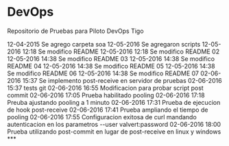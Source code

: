 # DevOps
 Repositorio de Pruebas para Piloto DevOps Tigo

12-04-2015 Se agrego carpeta soa 
12-05-2016 Se agregaron scripts
12-05-2016 12:18 Se modifico README 
12-05-2016 12:18 Se modifico README 02
12-05-2016 14:38 Se modifico README 03
12-05-2016 14:38 Se modifico README 04
12-05-2016 14:38 Se modifico README 05
12-05-2016 14:38 Se modifico README 06
12-05-2016 14:38 Se modifico README 07
02-06-2016 15:37 Se implemento post-receive en servidor de pruebas
02-06-2016 15:37 tests git
02-06-2016 16:55 Modificacion para probar script post commit
02-06-2016 17:05 Prueba habilitado pooling
02-06-2016 17:18 Preuba ajustando pooling a 1 minuto
02-06-2016 17:31 Prueba de ejecucion de hook post-receive
02-06-2016 17:41 Prueba ampliando el tiempo de pooling
02-06-2016 17:55 Configuracion exitosa de curl mandando autenticacion en los parametros --user valvert:password
02-06-2016 18:00 Prueba utilizando post-commit en lugar de post-receive en linux y windows ***
